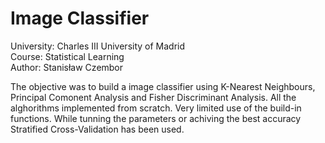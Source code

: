 # Image Classifier
University: Charles III University of Madrid  
Course: Statistical Learning  
Author: Stanisław Czembor  

The objective was to build a image classifier using K-Nearest Neighbours, Principal Comonent Analysis and Fisher Discriminant Analysis. All the alghorithms implemented from scratch. Very limited use of the build-in functions. While tunning the parameters or achiving the best accuracy Stratified Cross-Validation has been used. 
